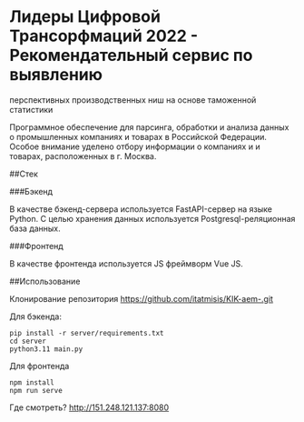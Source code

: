 # Лидеры Цифровой Трансорфмаций 2022 - Рекомендательный сервис по выявлению 
перспективных производственных ниш 
на основе таможенной статистики

Программное обеспечение для парсинга, обработки и анализа данных о промышленных компаниях и товарах в Российской Федерации. Особое внимание уделено отбору информации о компаниях и и товарах, расположенных в г. Москва.

##Стек

###Бэкенд

В качестве бэкенд-сервера используется FastAPI-сервер на языке Python. С целью хранения данных используется Postgresql-реляционная база данных.

###Фронтенд

В качестве фронтенда используется JS фреймворм Vue JS.

##Использование

Клонирование репозитория
https://github.com/itatmisis/KIK-aem-.git

Для бэкенда:
```
pip install -r server/requirements.txt 
cd server 
python3.11 main.py

```

Для фронтенда
```
npm install
npm run serve

```

Где смотреть? 
http://151.248.121.137:8080



